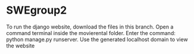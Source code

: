 # SWEgroup2
To run the django website, download the files in this branch.
Open a command terminal inside the movierental folder.
Enter the command: python manage.py runserver.
Use the generated localhost domain to view the website
